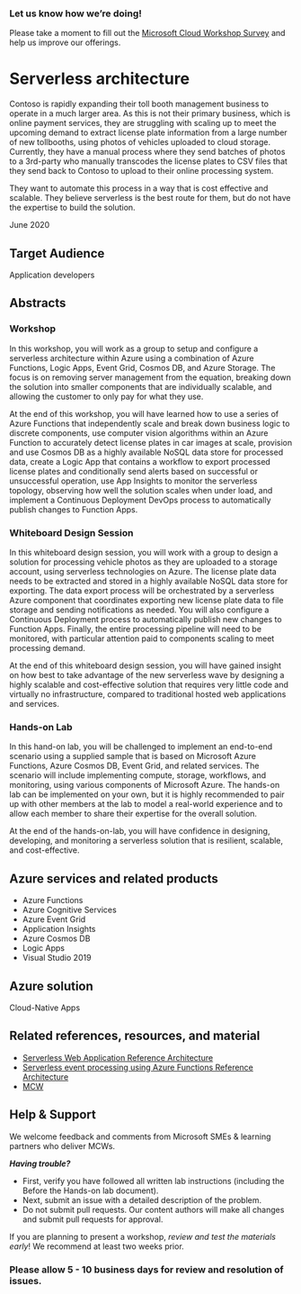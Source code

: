 ### Let us know how we’re doing!  
Please take a moment to fill out the [Microsoft Cloud Workshop Survey](https://forms.office.com/Pages/ResponsePage.aspx?id=v4j5cvGGr0GRqy180BHbRyEtIpX7sDdChuWsXhzKJXJUNjFBVkROWDhSSVdYT0dSRkY4UVFCVzZBVy4u) and help us improve our offerings.

# Serverless architecture

Contoso is rapidly expanding their toll booth management business to operate in a much larger area. As this is not their primary business, which is online payment services, they are struggling with scaling up to meet the upcoming demand to extract license plate information from a large number of new tollbooths, using photos of vehicles uploaded to cloud storage. Currently, they have a manual process where they send batches of photos to a 3rd-party who manually transcodes the license plates to CSV files that they send back to Contoso to upload to their online processing system.

They want to automate this process in a way that is cost effective and scalable. They believe serverless is the best route for them, but do not have the expertise to build the solution.

June 2020

## Target Audience

Application developers

## Abstracts

### Workshop

In this workshop, you will work as a group to setup and configure a serverless architecture within Azure using a combination of Azure Functions, Logic Apps, Event Grid, Cosmos DB, and Azure Storage. The focus is on removing server management from the equation, breaking down the solution into smaller components that are individually scalable, and allowing the customer to only pay for what they use.

At the end of this workshop, you will have learned how to use a series of Azure Functions that independently scale and break down business logic to discrete components, use computer vision algorithms within an Azure Function to accurately detect license plates in car images at scale, provision and use Cosmos DB as a highly available NoSQL data store for processed data, create a Logic App that contains a workflow to export processed license plates and conditionally send alerts based on successful or unsuccessful operation, use App Insights to monitor the serverless topology, observing how well the solution scales when under load, and implement a Continuous Deployment DevOps process to automatically publish changes to Function Apps.

### Whiteboard Design Session

In this whiteboard design session, you will work with a group to design a solution for processing vehicle photos as they are uploaded to a storage account, using serverless technologies on Azure. The license plate data needs to be extracted and stored in a highly available NoSQL data store for exporting. The data export process will be orchestrated by a serverless Azure component that coordinates exporting new license plate data to file storage and sending notifications as needed. You will also configure a Continuous Deployment process to automatically publish new changes to Function Apps. Finally, the entire processing pipeline will need to be monitored, with particular attention paid to components scaling to meet processing demand.

At the end of this whiteboard design session, you will have gained insight on how best to take advantage of the new serverless wave by designing a highly scalable and cost-effective solution that requires very little code and virtually no infrastructure, compared to traditional hosted web applications and services.

### Hands-on Lab

In this hand-on lab, you will be challenged to implement an end-to-end scenario using a supplied sample that is based on Microsoft Azure Functions, Azure Cosmos DB, Event Grid, and related services. The scenario will include implementing compute, storage, workflows, and monitoring, using various components of Microsoft Azure. The hands-on lab can be implemented on your own, but it is highly recommended to pair up with other members at the lab to model a real-world experience and to allow each member to share their expertise for the overall solution.

At the end of the hands-on-lab, you will have confidence in designing, developing, and monitoring a serverless solution that is resilient, scalable, and cost-effective.

## Azure services and related products

- Azure Functions
- Azure Cognitive Services
- Azure Event Grid
- Application Insights
- Azure Cosmos DB
- Logic Apps
- Visual Studio 2019

## Azure solution

Cloud-Native Apps

## Related references, resources, and material

- [Serverless Web Application Reference Architecture](https://docs.microsoft.com/azure/architecture/reference-architectures/serverless/web-app)
- [Serverless event processing using Azure Functions Reference Architecture](https://docs.microsoft.com/azure/architecture/reference-architectures/serverless/event-processing)
- [MCW](https://github.com/Microsoft/MCW)

## Help & Support

We welcome feedback and comments from Microsoft SMEs & learning partners who deliver MCWs.

**_Having trouble?_**

- First, verify you have followed all written lab instructions (including the Before the Hands-on lab document).
- Next, submit an issue with a detailed description of the problem.
- Do not submit pull requests. Our content authors will make all changes and submit pull requests for approval.

If you are planning to present a workshop, _review and test the materials early_! We recommend at least two weeks prior.

### Please allow 5 - 10 business days for review and resolution of issues.
